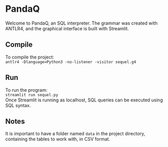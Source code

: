 # PandaQ
Welcome to PandaQ, an SQL interpreter. The grammar was created with ANTLR4, and the graphical interface is built with Streamlit.

## Compile
To compile the project:  
`antlr4 -Dlanguage=Python3 -no-listener -visitor sequel.g4`

## Run
To run the program:  
`streamlit run sequel.py`  
Once Streamlit is running as localhost, SQL queries can be executed using SQL syntax.

## Notes
It is important to have a folder named `data` in the project directory, containing the tables to work with, in CSV format.

